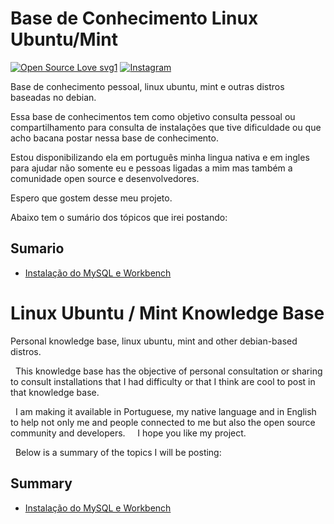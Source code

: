 # Base de Conhecimento Linux Ubuntu/Mint 
[![Open Source Love svg1](https://badges.frapsoft.com/os/v1/open-source.svg?v=103)](https://opensource.org/)
[![Instagram](https://img.shields.io/badge/Instagram-%40devpedrolourenco-orange)](https://www.instagram.com/devpedrolourenco/)

 Base de conhecimento pessoal, linux ubuntu, mint e outras distros baseadas no debian. 

 Essa base de conhecimentos tem como objetivo consulta pessoal ou compartilhamento para consulta de instalações que tive dificuldade ou que acho bacana postar nessa base de conhecimento. 

 Estou disponibilizando ela em português minha lingua nativa e em ingles para ajudar não somente eu e pessoas ligadas a mim mas também a comunidade open source e desenvolvedores. 
 
 Espero que gostem desse meu projeto. 

 Abaixo tem o sumário dos tópicos que irei postando: 

## Sumario

 - [Instalação do MySQL e Workbench](/MySql-Server/banco-aprendizado-mysql.md)


 # Linux Ubuntu / Mint Knowledge Base 

Personal knowledge base, linux ubuntu, mint and other debian-based distros.

  This knowledge base has the objective of personal consultation or sharing to consult installations that I had difficulty or that I think are cool to post in that knowledge base.

  I am making it available in Portuguese, my native language and in English to help not only me and people connected to me but also the open source community and developers.
 
  I hope you like my project.

  Below is a summary of the topics I will be posting:

## Summary

 - [Instalação do MySQL e Workbench](/MySql-Server/banco-aprendizado-mysql-english-version.md)

 